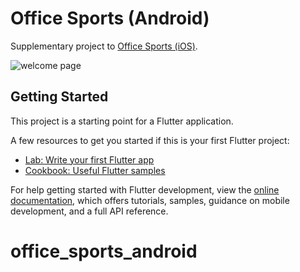 # Office Sports (Android)

Supplementary project to [Office Sports (iOS)](https://github.com/oyvinddd/officesports).

![welcome page](https://github.com/konstantpapp/office_sports_android/blob/main/assets/welcome_page.png)

## Getting Started

This project is a starting point for a Flutter application.

A few resources to get you started if this is your first Flutter project:

- [Lab: Write your first Flutter app](https://docs.flutter.dev/get-started/codelab)
- [Cookbook: Useful Flutter samples](https://docs.flutter.dev/cookbook)

For help getting started with Flutter development, view the
[online documentation](https://docs.flutter.dev/), which offers tutorials,
samples, guidance on mobile development, and a full API reference.

# office_sports_android
